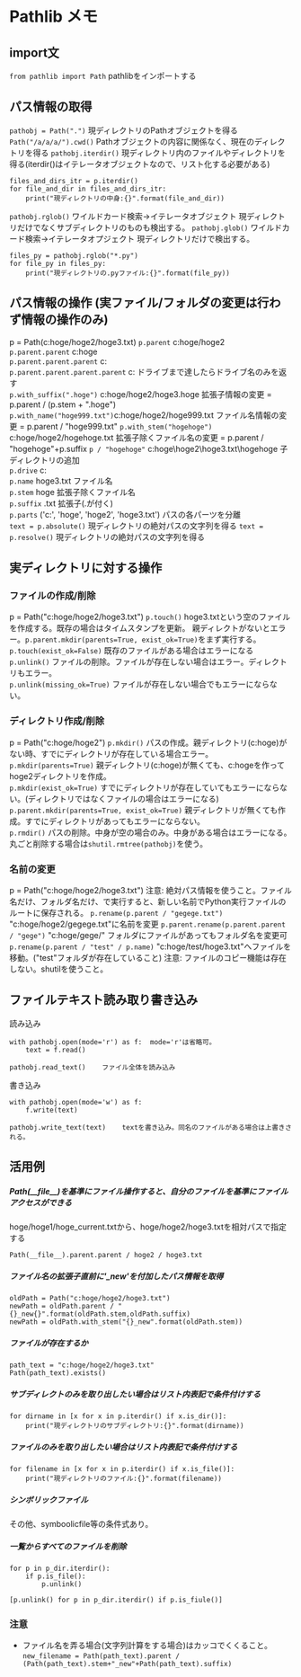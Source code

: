 # Pathlib メモ
## import文
`from pathlib import Path`  pathlibをインポートする

## パス情報の取得
`pathobj = Path(".")`  現ディレクトリのPathオブジェクトを得る
`Path("/a/a/a/").cwd()` Pathオブジェクトの内容に関係なく、現在のディレクトリを得る
`pathobj.iterdir()` 現ディレクトリ内のファイルやディレクトリを得る(iterdir()はイテレータオブジェクトなので、リスト化する必要がある)
```
files_and_dirs_itr = p.iterdir()
for file_and_dir in files_and_dirs_itr:
    print("現ディレクトリの中身:{}".format(file_and_dir))
``` 
`pathobj.rglob()` ワイルドカード検索→イテレータオブジェクト 現ディレクトリだけでなくサブディレクトリのものも検出する。
`pathobj.glob()` ワイルドカード検索→イテレータオプジェクト 現ディレクトリだけで検出する。
```
files_py = pathobj.rglob("*.py")
for file_py in files_py:
    print("現ディレクトリの.pyファイル:{}".format(file_py))
```


## パス情報の操作 (実ファイル/フォルダの変更は行わず情報の操作のみ)
p = Path(c:hoge/hoge2/hoge3.txt)
`p.parent` c:hoge/hoge2  
`p.parent.parent`  c:hoge  
`p.parent.parent.parent` c:  
`p.parent.parent.parent.parent` c: ドライブまで達したらドライブ名のみを返す  
`p.with_suffix(".hoge")` c:hoge/hoge2/hoge3.hoge 拡張子情報の変更 = p.parent / (p.stem + ".hoge")
`p.with_name("hoge999.txt")`c:hoge/hoge2/hoge999.txt ファイル名情報の変更 = p.parent / "hoge999.txt"
`p.with_stem("hogehoge")` c:hoge/hoge2/hogehoge.txt 拡張子除くファイル名の変更 = p.parent / "hogehoge"+p.suffix
`p / "hogehoge"` c:hoge\hoge2\hoge3.txt\hogehoge 子ディレクトリの追加  
`p.drive` c:  
`p.name`  hoge3.txt  ファイル名  
`p.stem`  hoge  拡張子除くファイル名  
`p.suffix`  .txt 拡張子(.が付く)  
`p.parts`   ('c:', 'hoge', 'hoge2', 'hoge3.txt')  パスの各パーツを分離  
`text = p.absolute()` 現ディレクトリの絶対パスの文字列を得る
`text = p.resolve()` 現ディレクトリの絶対パスの文字列を得る

## 実ディレクトリに対する操作
### ファイルの作成/削除
p = Path("c:hoge/hoge2/hoge3.txt")
`p.touch()`  hoge3.txtという空のファイルを作成する。既存の場合はタイムスタンプを更新。
親ディレクトがないとエラー。`p.parent.mkdir(parents=True, exist_ok=True)`をまず実行する。  
`p.touch(exist_ok=False)`  既存のファイルがある場合はエラーになる  
`p.unlink()`  ファイルの削除。ファイルが存在しない場合はエラー。ディレクトリもエラー。  
`p.unlink(missing_ok=True)`  ファイルが存在しない場合でもエラーにならない。  

### ディレクトリ作成/削除
p = Path("c:hoge/hoge2")
`p.mkdir()`  パスの作成。親ディレクトリ(c:hoge)がない時、すでにディレクトリが存在している場合エラー。  
`p.mkdir(parents=True)`  親ディレクトリ(c:hoge)が無くても、c:hogeを作ってhoge2ディレクトリを作成。  
`p.mkdir(exist_ok=True)` すでにディレクトリが存在していてもエラーにならない。(ディレクトリではなくファイルの場合はエラーになる)  
`p.parent.mkdir(parents=True, exist_ok=True)`  親ディレクトリが無くても作成。すでにディレクトリがあってもエラーにならない。  
`p.rmdir()`  パスの削除。中身が空の場合のみ。中身がある場合はエラーになる。  
丸ごと削除する場合は`shutil.rmtree(pathobj)`を使う。  

### 名前の変更
p = Path("c:hoge/hoge2/hoge3.txt")
注意: 絶対パス情報を使うこと。ファイル名だけ、フォルダ名だけ、で実行すると、新しい名前でPython実行ファイルのルートに保存される。
`p.rename(p.parent / "gegege.txt")`  "c:hoge/hoge2/gegege.txt"に名前を変更
`p.parent.rename(p.parent.parent / "gege")` "c:hoge/gege/" フォルダにファイルがあってもフォルダ名を変更可
`p.rename(p.parent / "test" / p.name)` "c:hoge/test/hoge3.txt"へファイルを移動。("test"フォルダが存在していること)
注意: ファイルのコピー機能は存在しない。shutilを使うこと。

## ファイルテキスト読み取り書き込み
読み込み
```
with pathobj.open(mode='r') as f:  mode='r'は省略可。
    text = f.read()
```
```
pathobj.read_text()    ファイル全体を読み込み
```
書き込み
```
with pathobj.open(mode='w') as f:
    f.write(text)
```
```
pathobj.write_text(text)    textを書き込み。同名のファイルがある場合は上書きされる。   
```
## 活用例
##### Path(\_\_file\_\_)を基準にファイル操作すると、自分のファイルを基準にファイルアクセスができる
hoge/hoge1/hoge_current.txtから、hoge/hoge2/hoge3.txtを相対パスで指定する
```
Path(__file__).parent.parent / hoge2 / hoge3.txt
```
##### ファイル名の拡張子直前に'_new'を付加したパス情報を取得
```
oldPath = Path("c:hoge/hoge2/hoge3.txt")
newPath = oldPath.parent / "{}_new{}".format(oldPath.stem,oldPath.suffix)
newPath = oldPath.with_stem("{}_new".format(oldPath.stem))
```
##### ファイルが存在するか
```
path_text = "c:hoge/hoge2/hoge3.txt"
Path(path_text).exists()
```
##### サブディレクトのみを取り出したい場合はリスト内表記で条件付けする
```
for dirname in [x for x in p.iterdir() if x.is_dir()]:
    print("現ディレクトリのサブディレクトリ:{}".format(dirname))
```
##### ファイルのみを取り出したい場合はリスト内表記で条件付けする
```
for filename in [x for x in p.iterdir() if x.is_file()]:
    print("現ディレクトリのファイル:{}".format(filename))
```
##### シンボリックファイル
その他、symboolicfile等の条件式あり。

##### 一覧からすべてのファイルを削除
```
for p in p_dir.iterdir():
    if p.is_file():
        p.unlink()
```
```
[p.unlink() for p in p_dir.iterdir() if p.is_fiule()]
```

### 注意
- ファイル名を弄る場合(文字列計算をする場合)はカッコでくくること。
`new_filename = Path(path_text).parent / (Path(path_text).stem+"_new"+Path(path_text).suffix)`



